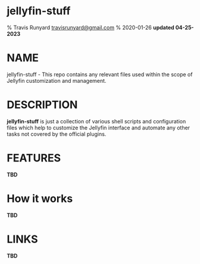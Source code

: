 # jellyfin-stuff

% Travis Runyard <travisrunyard@gmail.com>
% 2020-01-26 **updated 04-25-2023**

# NAME

jellyfin-stuff - This repo contains any relevant files used within the scope of Jellyfin customization and management.

# DESCRIPTION

**jellyfin-stuff** is just a collection of various shell scripts and configuration files which help to customize the Jellyfin interface and automate any other tasks not covered by the official plugins.

# FEATURES

**TBD**

# How it works

**TBD**

# LINKS

**TBD**

